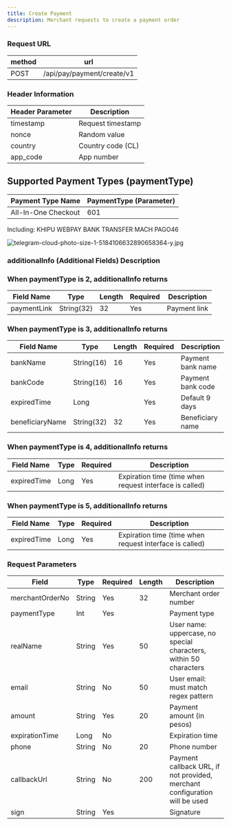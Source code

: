 ```yaml
---
title: Create Payment
description: Merchant requests to create a payment order
---
```


### Request URL

| method | url                        |
| ------ | -------------------------- |
| POST   | /api/pay/payment/create/v1 |

### Header Information

| Header Parameter | Description       |
| ---------------- | ----------------- |
| timestamp        | Request timestamp |
| nonce            | Random value      |
| country          | Country code (CL) |
| app_code         | App number        |

## Supported Payment Types (paymentType)

| Payment Type Name | PaymentType (Parameter) |
|-----------------|------------------------|
| All-In-One Checkout              | 601                    |

Including:
KHIPU
WEBPAY
BANK TRANSFER
MACH
PAGO46

![telegram-cloud-photo-size-1-5184106632890658364-y.jpg](create.assets/telegram-cloud-photo-size-1-5184106632890658364-y.jpg)


### additionalInfo (Additional Fields) Description

### When paymentType is 2, additionalInfo returns

| Field Name  | Type       | Length | Required | Description  |
| ----------- | ---------- | ------ | -------- | ------------ |
| paymentLink | String(32) | 32     | Yes      | Payment link |

### When paymentType is 3, additionalInfo returns

| Field Name      | Type       | Length | Required | Description       |
| --------------- | ---------- | ------ | -------- | ----------------- |
| bankName        | String(16) | 16     | Yes      | Payment bank name |
| bankCode        | String(16) | 16     | Yes      | Payment bank code |
| expiredTime     | Long       |        | Yes      | Default 9 days    |
| beneficiaryName | String(32) | 32     | Yes      | Beneficiary name  |

### When paymentType is 4, additionalInfo returns

| Field Name  | Type | Required | Description                                             |
| ----------- | ---- | -------- | ------------------------------------------------------- |
| expiredTime | Long | Yes      | Expiration time (time when request interface is called) |

### When paymentType is 5, additionalInfo returns

| Field Name  | Type | Required | Description                                             |
| ----------- | ---- | -------- | ------------------------------------------------------- |
| expiredTime | Long | Yes      | Expiration time (time when request interface is called) |

### Request Parameters

| Field           | Type   | Required | Length | Description                                                                                              |
| --------------- | ------ | -------- | ------ |----------------------------------------------------------------------------------------------------------|
| merchantOrderNo | String | Yes      | 32     | Merchant order number                                                                                    |
| paymentType     | Int    | Yes      |        | Payment type                                                                                             |
| realName        | String | Yes      | 50     | User name: uppercase, no special characters, within 50 characters                                        |
| email           | String | No       | 50     | User email: must match regex pattern                                                                     |
| amount          | String | Yes      | 20     | Payment amount (in pesos)                                                                                |
| expirationTime  | Long   | No       |        | Expiration time |
| phone           | String | No       | 20     | Phone number                                                                                             |
| callbackUrl     | String | No       | 200    | Payment callback URL, if not provided, merchant configuration will be used                               |
| sign            | String | Yes      |        | Signature                                                                                                |
